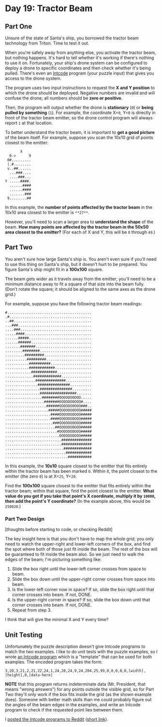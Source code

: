 # Day 19: Tractor Beam

## Part One

Unsure of the state of Santa's ship, you borrowed the tractor beam technology from Triton. Time to test it out.

When you're safely away from anything else, you activate the tractor beam, but nothing happens. It's hard to tell whether it's working if there's nothing to use it on. Fortunately, your ship's drone system can be configured to deploy a drone to specific coordinates and then check whether it's being pulled. There's even an [Intcode](https://adventofcode.com/2019/day/9) program (your puzzle input) that gives you access to the drone system.

The program uses two input instructions to request the **X and Y position** to which the drone should be deployed. Negative numbers are invalid and will confuse the drone; all numbers should be **zero or positive**.

Then, the program will output whether the drone is **stationary** (`0`) or **being pulled by something** (`1`). For example, the coordinate X=`0`, Y=`0` is directly in front of the tractor beam emitter, so the drone control program will always report `1` at that location.

To better understand the tractor beam, it is important to **get a good picture** of the beam itself. For example, suppose you scan the 10x10 grid of points closest to the emitter:

```
       X
  0->      9
 0#.........
 |.#........
 v..##......
  ...###....
  ....###...
Y .....####.
  ......####
  ......####
  .......###
 9........##

```

In this example, the **number of points affected by the tractor beam** in the 10x10 area closest to the emitter is `**27**`.

However, you'll need to scan a larger area to **understand the shape** of the beam. **How many points are affected by the tractor beam in the 50x50 area closest to the emitter?** (For each of X and Y, this will be `0` through `49`.)

## Part Two

You aren't sure how large Santa's ship is. You aren't even sure if you'll need to use this thing on Santa's ship, but it doesn't hurt to be prepared. You figure Santa's ship might fit in a **100x100** square.

The beam gets wider as it travels away from the emitter; you'll need to be a minimum distance away to fit a square of that size into the beam fully. (Don't rotate the square; it should be aligned to the same axes as the drone grid.)

For example, suppose you have the following tractor beam readings:

```
#.......................................
.#......................................
..##....................................
...###..................................
....###.................................
.....####...............................
......#####.............................
......######............................
.......#######..........................
........########........................
.........#########......................
..........#########.....................
...........##########...................
...........############.................
............############................
.............#############..............
..............##############............
...............###############..........
................###############.........
................#################.......
.................########0OOOOOOOOO.....
..................#######OOOOOOOOOO#....
...................######OOOOOOOOOO###..
....................#####OOOOOOOOOO#####
.....................####OOOOOOOOOO#####
.....................####OOOOOOOOOO#####
......................###OOOOOOOOOO#####
.......................##OOOOOOOOOO#####
........................#OOOOOOOOOO#####
.........................OOOOOOOOOO#####
..........................##############
..........................##############
...........................#############
............................############
.............................###########

```

In this example, the **10x10** square closest to the emitter that fits entirely within the tractor beam has been marked `O`. Within it, the point closest to the emitter (the zero `0`) is at X=`25`, Y=`20`.

Find the **100x100** square closest to the emitter that fits entirely within the tractor beam; within that square, find the point closest to the emitter. **What value do you get if you take that point's X coordinate, multiply it by `10000`, then add the point's Y coordinate?** (In the example above, this would be `250020`.)

### Part Two Design

\[thoughts before starting to code, or checking Reddit]

The key insight here is that you don't have to map the whole grid; you only need to watch the upper-right and lower-left corners of the box, and find the spot where both of those just fit inside the beam. The rest of the box will be guaranteed to fit inside the beam also. So we just need to walk the edges of the beam; I'm picturing something like:

1. Slide the box right until the lower-left corner crosses from space to beam.
2. Slide the box down until the upper-right corner crosses from space into beam.
3. Is the lower-left corner now in space? If so, slide the box right until that corner crosses into beam. If not, DONE.
4. Is the upper-right corner in space? If so, slide the box down until that corner crosses into beam. If not, DONE.
5. Repeat from step 3.

I think that will give the minimal X and Y every time?

## Unit Testing

Unfortunately the puzzle description doesn't give Intcode programs to match the two examples. I like to do unit tests with the puzzle examples, so I wrote [an Intcode program](test/example.int) which is a "template" that can be used for both examples. The encoded program takes the form:

```
3,20,3,21,2,21,22,24,1,24,20,24,9,24,204,25,99,0,0,0,0,0,[width],[height],0,[data-here]
```

**NOTE** that this program returns indeterminate data (Mr. President, that means "wrong answers") for any points outside the visible grid, so for Part Two they'll only work if the box fits inside the grid (as the shown example does). Someone with better math skills than me could probably figure out the angles of the beam edges in the examples, and write an Intcode program to check if the requested point lies between them.

I [posted the Intcode programs to Reddit](https://www.reddit.com/r/adventofcode/comments/ectl0x/2019_day_19_intcode_programs_for_the_puzzle/) ([short link](https://redd.it/ectl0x)).
